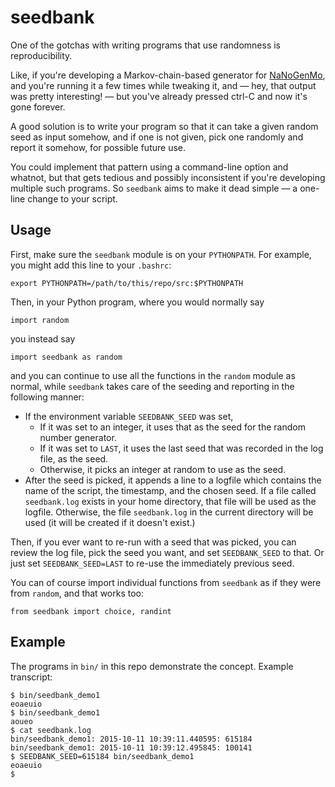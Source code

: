 seedbank
========

One of the gotchas with writing programs that use randomness is reproducibility.

Like, if you're developing a Markov-chain-based generator for [NaNoGenMo][],
and you're running it a few times while tweaking it, and — hey, that output
was pretty interesting! — but you've already pressed ctrl-C and now it's gone
forever.

A good solution is to write your program so that it can take a given random
seed as input somehow, and if one is not given, pick one randomly and report
it somehow, for possible future use.

You could implement that pattern using a command-line option and whatnot,
but that gets tedious and possibly inconsistent if you're developing multiple
such programs.  So `seedbank` aims to make it dead simple — a one-line change
to your script.

Usage
-----

First, make sure the `seedbank` module is on your `PYTHONPATH`.  For example,
you might add this line to your `.bashrc`:

    export PYTHONPATH=/path/to/this/repo/src:$PYTHONPATH

Then, in your Python program, where you would normally say

    import random

you instead say

    import seedbank as random

and you can continue to use all the functions in the `random` module as normal,
while `seedbank` takes care of the seeding and reporting in the following
manner:

*   If the environment variable `SEEDBANK_SEED` was set,
    *   If it was set to an integer, it uses that as the seed for
        the random number generator.
    *   If it was set to `LAST`, it uses the last seed that was
        recorded in the log file, as the seed.
    *   Otherwise, it picks an integer at random to use as the seed.
*   After the seed is picked, it appends a line to a logfile which contains
    the name of the script, the timestamp, and the chosen seed.  If a file
    called `seedbank.log` exists in your home directory, that file will be
    used as the logfile.  Otherwise, the file `seedbank.log` in the current
    directory will be used (it will be created if it doesn't exist.)

Then, if you ever want to re-run with a seed that was picked, you can
review the log file, pick the seed you want, and set `SEEDBANK_SEED` to that.
Or just set `SEEDBANK_SEED=LAST` to re-use the immediately previous seed.

You can of course import individual functions from `seedbank` as if they
were from `random`, and that works too:

    from seedbank import choice, randint

Example
-------

The programs in `bin/` in this repo demonstrate the concept.  Example
transcript:

    $ bin/seedbank_demo1
    eoaeuio
    $ bin/seedbank_demo1
    aoueo
    $ cat seedbank.log 
    bin/seedbank_demo1: 2015-10-11 10:39:11.440595: 615184
    bin/seedbank_demo1: 2015-10-11 10:39:12.495845: 100141
    $ SEEDBANK_SEED=615184 bin/seedbank_demo1
    eoaeuio
    $ 

[NaNoGenMo]:   https://github.com/dariusk/NaNoGenMo
